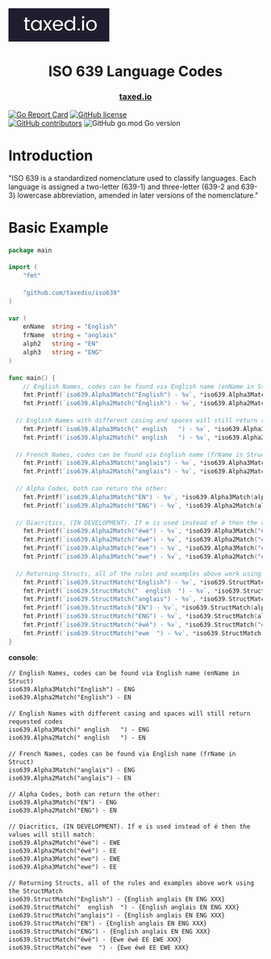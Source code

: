 <img src="assets\taxediologolandscape.jpg" alt="drawing" width="200"/>

<h1 align="center">
  ISO 639 Language Codes
</h1>

<h3 align="center">
  <!-- <a href="https://pkg.go.dev/github.com/KalbiProject/Kalbi">Documentation</a> •  -->
  <a href="https://taxed.io">taxed.io</a>
</h3>

[![Go Report Card](https://goreportcard.com/badge/github.com/taxedio/iso639)](https://goreportcard.com/report/github.com/taxedio/iso639)
[![GitHub license](https://img.shields.io/github/license/Naereen/StrapDown.js.svg)](https://github.com/taxedio/iso639/LICENCE)  
[![GitHub contributors](https://img.shields.io/github/contributors/taxedio/iso639)](https://github.com/taxedio/iso639/graphs/contributors)
![GitHub go.mod Go version](https://img.shields.io/github/go-mod/go-version/taxedio/iso639)

# Introduction

"ISO 639 is a standardized nomenclature used to classify languages. Each language is assigned a two-letter (639-1) and three-letter (639-2 and 639-3) lowercase abbreviation, amended in later versions of the nomenclature."


# Basic Example

```GO
package main

import (
	"fmt"

	"github.com/taxedio/iso639"
)

var (
	enName  string = "English"
	frName  string = "anglais"
	alph2   string = "EN"
	alph3   string = "ENG"
)

func main() {
	// English Names, codes can be found via English name (enName in Struct)
	fmt.Printf(`iso639.Alpha3Match("English") - %v`, *iso639.Alpha3Match(enName))
	fmt.Printf(`iso639.Alpha2Match("English") - %v`, *iso639.Alpha2Match(enName))

  // English Names with different casing and spaces will still return requested codes
	fmt.Printf(`iso639.Alpha3Match(" english   ") - %v`, *iso639.Alpha3Match(" english   "))
	fmt.Printf(`iso639.Alpha2Match(" english   ") - %v`, *iso639.Alpha2Match(" english   "))

  // French Names, codes can be found via English name (frName in Struct)
	fmt.Printf(`iso639.Alpha3Match("anglais") - %v`, *iso639.Alpha3Match(frName))
	fmt.Printf(`iso639.Alpha2Match("anglais") - %v`, *iso639.Alpha2Match(frName))

  // Alpha Codes, both can return the other:
	fmt.Printf(`iso639.Alpha3Match("EN") - %v`, *iso639.Alpha3Match(alph2))
	fmt.Printf(`iso639.Alpha2Match("ENG") - %v`, *iso639.Alpha2Match(alph3))

  // Diacritics, (IN DEVELOPMENT). If e is used instead of é then the values will still match:
	fmt.Printf(`iso639.Alpha2Match("éwé") - %v`, *iso639.Alpha3Match("éwé"))
	fmt.Printf(`iso639.Alpha2Match("éwé") - %v`, *iso639.Alpha2Match("éwé"))
	fmt.Printf(`iso639.Alpha3Match("ewe") - %v`, *iso639.Alpha3Match("ewe"))
	fmt.Printf(`iso639.Alpha3Match("ewe") - %v`, *iso639.Alpha2Match("ewe"))

  // Returning Structs, all of the rules and examples above work using the StructMatch
	fmt.Printf(`iso639.StructMatch("English") - %v`, *iso639.StructMatch(enName))
	fmt.Printf(`iso639.StructMatch("  english  ") - %v`, *iso639.StructMatch(" english  "))
	fmt.Printf(`iso639.StructMatch("anglais") - %v`, *iso639.StructMatch(frName))
	fmt.Printf(`iso639.StructMatch("EN") - %v`, *iso639.StructMatch(alph2))
	fmt.Printf(`iso639.StructMatch("ENG") - %v`, *iso639.StructMatch(alph3))
	fmt.Printf(`iso639.StructMatch("éwé") - %v`, *iso639.StructMatch("éwé"))
	fmt.Printf(`iso639.StructMatch("ewe  ") - %v`, *iso639.StructMatch("ewe  "))
}
```

**console**:

```stdout
// English Names, codes can be found via English name (enName in Struct)
iso639.Alpha3Match("English") - ENG
iso639.Alpha2Match("English") - EN

// English Names with different casing and spaces will still return requested codes
iso639.Alpha3Match(" english   ") - ENG
iso639.Alpha2Match(" english   ") - EN

// French Names, codes can be found via English name (frName in Struct)
iso639.Alpha3Match("anglais") - ENG
iso639.Alpha2Match("anglais") - EN

// Alpha Codes, both can return the other:
iso639.Alpha3Match("EN") - ENG
iso639.Alpha2Match("ENG") - EN

// Diacritics, (IN DEVELOPMENT). If e is used instead of é then the values will still match:
iso639.Alpha2Match("éwé") - EWE
iso639.Alpha2Match("éwé") - EE
iso639.Alpha3Match("ewe") - EWE
iso639.Alpha3Match("ewe") - EE

// Returning Structs, all of the rules and examples above work using the StructMatch
iso639.StructMatch("English") - {English anglais EN ENG XXX}
iso639.StructMatch("  english  ") - {English anglais EN ENG XXX}
iso639.StructMatch("anglais") - {English anglais EN ENG XXX}
iso639.StructMatch("EN") - {English anglais EN ENG XXX}
iso639.StructMatch("ENG") - {English anglais EN ENG XXX}
iso639.StructMatch("éwé") - {Ewe éwé EE EWE XXX}
iso639.StructMatch("ewe  ") - {Ewe éwé EE EWE XXX}
```
